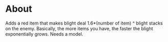 # About
Adds a red item that makes blight deal 1.6*(number of item) ^ blight stacks on the enemy. Basically, the more items you have, the faster the blight exponentially grows. Needs a model.
